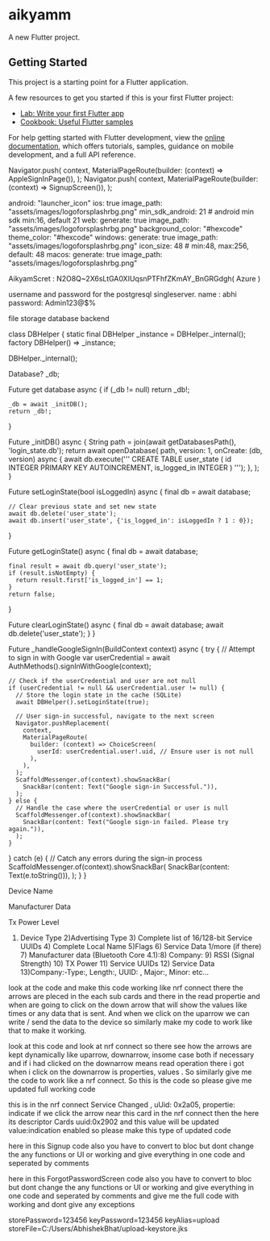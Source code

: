 # aikyamm

A new Flutter project.

## Getting Started

This project is a starting point for a Flutter application.

A few resources to get you started if this is your first Flutter project:

- [Lab: Write your first Flutter app](https://docs.flutter.dev/get-started/codelab)
- [Cookbook: Useful Flutter samples](https://docs.flutter.dev/cookbook)

For help getting started with Flutter development, view the
[online documentation](https://docs.flutter.dev/), which offers tutorials,
samples, guidance on mobile development, and a full API reference.

Navigator.push(
          context,
          MaterialPageRoute(builder: (context) => AppleSignInPage()),
        );
 Navigator.push(
                    context,
                    MaterialPageRoute(builder: (context) => SignupScreen()),
                  );


  android: "launcher_icon"
  ios: true
  image_path: "assets/images/logoforsplashrbg.png"
  min_sdk_android: 21 # android min sdk min:16, default 21
  web:
    generate: true
    image_path: "assets/images/logoforsplashrbg.png"
    background_color: "#hexcode"
    theme_color: "#hexcode"
  windows:
    generate: true
    image_path: "assets/images/logoforsplashrbg.png"
    icon_size: 48 # min:48, max:256, default: 48
  macos:
    generate: true
    image_path: "assets/images/logoforsplashrbg.png"


AikyamScret : N2O8Q~2X6sLtGA0XIUqsnPTFhfZKmAY_BnGRGdgh( Azure )


username and password for the postgresql singleserver.
name : abhi
password: Admin123@$%



file storage 
database
backend






  class DBHelper {
  static final DBHelper _instance = DBHelper._internal();
  factory DBHelper() => _instance;

  DBHelper._internal();

  Database? _db;

  Future<Database> get database async {
    if (_db != null) return _db!;

    _db = await _initDB();
    return _db!;
  }

  Future<Database> _initDB() async {
    String path = join(await getDatabasesPath(), 'login_state.db');
    return await openDatabase(
      path,
      version: 1,
      onCreate: (db, version) async {
        await db.execute(''' 
          CREATE TABLE user_state (
            id INTEGER PRIMARY KEY AUTOINCREMENT,
            is_logged_in INTEGER
          )
        ''');
      },
    );
  }

  Future<void> setLoginState(bool isLoggedIn) async {
    final db = await database;

    // Clear previous state and set new state
    await db.delete('user_state');
    await db.insert('user_state', {'is_logged_in': isLoggedIn ? 1 : 0});
  }

  Future<bool> getLoginState() async {
    final db = await database;

    final result = await db.query('user_state');
    if (result.isNotEmpty) {
      return result.first['is_logged_in'] == 1;
    }
    return false;
  }

  Future<void> clearLoginState() async {
    final db = await database;
    await db.delete('user_state');
  }
}


Future<void> _handleGoogleSignIn(BuildContext context) async {
  try {
    // Attempt to sign in with Google
    var userCredential = await AuthMethods().signInWithGoogle(context);

    // Check if the userCredential and user are not null
    if (userCredential != null && userCredential.user != null) {
      // Store the login state in the cache (SQLite)
      await DBHelper().setLoginState(true);

      // User sign-in successful, navigate to the next screen
      Navigator.pushReplacement(
        context,
        MaterialPageRoute(
          builder: (context) => ChoiceScreen(
            userId: userCredential.user!.uid, // Ensure user is not null
          ),
        ),
      );
      ScaffoldMessenger.of(context).showSnackBar(
        SnackBar(content: Text("Google sign-in Successful.")),
      );
    } else {
      // Handle the case where the userCredential or user is null
      ScaffoldMessenger.of(context).showSnackBar(
        SnackBar(content: Text("Google sign-in failed. Please try again.")),
      );
    }
  } catch (e) {
    // Catch any errors during the sign-in process
    ScaffoldMessenger.of(context).showSnackBar(
      SnackBar(content: Text(e.toString())),
    );
  }
}







Device Name


Manufacturer Data

Tx Power Level


1) Device Type 2)Advertising Type 3) Complete list of 16/128-bit Service UUIDs 4) Complete Local Name 5)Flags 6) Service Data 1/more (if there) 7)  Manufacturer data (Bluetooth Core 4.1):8) Company: 9) RSSI (Signal Strength) 10) TX Power 11)  Service UUIDs 12) Service Data 13)Company:-Type:, Length:, UUID: , Major:, Minor:  etc...


look at the code and make this code working like nrf connect there the arrows are pleced in the each sub cards and there in the read propertie  and  when are going to click on the down arrow that will show the values like times or any data that is sent. And when we click on the uparrow we can write / send the data to the device so similarly make my code to work like that to make it working. 

look at this code and look at nrf connect so there see how the arrows are kept dynamically like uparrow, downarrow, insome case both if necessary and if  i had clicked on the downarrow means read operation there i got when i click on the downarrow is properties, values . So similarly give me the code to work like a nrf connect. So this is the code so please give me updated full working code 

this is in the nrf connect Service Changed , uUid: 0x2a05, propertie: indicate if we click the arrow near this card in the nrf connect then the here its descriptor Cards uuid:0x2902 and this value will be updated value:indication enabled so please make this type of updated code 


here in this Signup code also you have to convert to bloc but dont change the any functions or UI or working and give everything in one code and seperated by comments


here in this ForgotPasswordScreen code also you have to convert to bloc but dont change the any functions or UI or working and give everything in one code and seperated by comments and give me the full code with working and dont give any exceptions


storePassword=123456
keyPassword=123456
keyAlias=upload
storeFile=C:/Users/AbhishekBhat/upload-keystore.jks